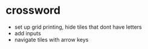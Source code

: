 # crossword

- set up grid printing, hide tiles that dont have letters
- add inputs
- navigate tiles with arrow keys


